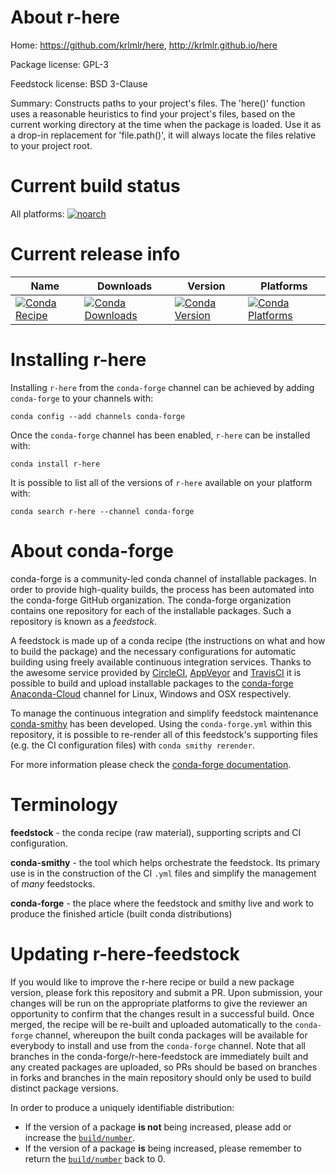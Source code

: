 About r-here
============

Home: https://github.com/krlmlr/here, http://krlmlr.github.io/here

Package license: GPL-3

Feedstock license: BSD 3-Clause

Summary: Constructs paths to your project's files. The 'here()' function uses a reasonable heuristics to find your project's files, based on the current working directory at the time when the package is loaded. Use it as a drop-in replacement for 'file.path()', it will always locate the files relative to your project root.



Current build status
====================

All platforms:
[![noarch](https://img.shields.io/circleci/project/github/conda-forge/r-here-feedstock/master.svg?label=noarch)](https://circleci.com/gh/conda-forge/r-here-feedstock)

Current release info
====================

| Name | Downloads | Version | Platforms |
| --- | --- | --- | --- |
| [![Conda Recipe](https://img.shields.io/badge/recipe-r--here-green.svg)](https://anaconda.org/conda-forge/r-here) | [![Conda Downloads](https://img.shields.io/conda/dn/conda-forge/r-here.svg)](https://anaconda.org/conda-forge/r-here) | [![Conda Version](https://img.shields.io/conda/vn/conda-forge/r-here.svg)](https://anaconda.org/conda-forge/r-here) | [![Conda Platforms](https://img.shields.io/conda/pn/conda-forge/r-here.svg)](https://anaconda.org/conda-forge/r-here) |

Installing r-here
=================

Installing `r-here` from the `conda-forge` channel can be achieved by adding `conda-forge` to your channels with:

```
conda config --add channels conda-forge
```

Once the `conda-forge` channel has been enabled, `r-here` can be installed with:

```
conda install r-here
```

It is possible to list all of the versions of `r-here` available on your platform with:

```
conda search r-here --channel conda-forge
```


About conda-forge
=================

conda-forge is a community-led conda channel of installable packages.
In order to provide high-quality builds, the process has been automated into the
conda-forge GitHub organization. The conda-forge organization contains one repository
for each of the installable packages. Such a repository is known as a *feedstock*.

A feedstock is made up of a conda recipe (the instructions on what and how to build
the package) and the necessary configurations for automatic building using freely
available continuous integration services. Thanks to the awesome service provided by
[CircleCI](https://circleci.com/), [AppVeyor](https://www.appveyor.com/)
and [TravisCI](https://travis-ci.org/) it is possible to build and upload installable
packages to the [conda-forge](https://anaconda.org/conda-forge)
[Anaconda-Cloud](https://anaconda.org/) channel for Linux, Windows and OSX respectively.

To manage the continuous integration and simplify feedstock maintenance
[conda-smithy](https://github.com/conda-forge/conda-smithy) has been developed.
Using the ``conda-forge.yml`` within this repository, it is possible to re-render all of
this feedstock's supporting files (e.g. the CI configuration files) with ``conda smithy rerender``.

For more information please check the [conda-forge documentation](https://conda-forge.org/docs/).

Terminology
===========

**feedstock** - the conda recipe (raw material), supporting scripts and CI configuration.

**conda-smithy** - the tool which helps orchestrate the feedstock.
                   Its primary use is in the construction of the CI ``.yml`` files
                   and simplify the management of *many* feedstocks.

**conda-forge** - the place where the feedstock and smithy live and work to
                  produce the finished article (built conda distributions)


Updating r-here-feedstock
=========================

If you would like to improve the r-here recipe or build a new
package version, please fork this repository and submit a PR. Upon submission,
your changes will be run on the appropriate platforms to give the reviewer an
opportunity to confirm that the changes result in a successful build. Once
merged, the recipe will be re-built and uploaded automatically to the
`conda-forge` channel, whereupon the built conda packages will be available for
everybody to install and use from the `conda-forge` channel.
Note that all branches in the conda-forge/r-here-feedstock are
immediately built and any created packages are uploaded, so PRs should be based
on branches in forks and branches in the main repository should only be used to
build distinct package versions.

In order to produce a uniquely identifiable distribution:
 * If the version of a package **is not** being increased, please add or increase
   the [``build/number``](https://conda.io/docs/user-guide/tasks/build-packages/define-metadata.html#build-number-and-string).
 * If the version of a package **is** being increased, please remember to return
   the [``build/number``](https://conda.io/docs/user-guide/tasks/build-packages/define-metadata.html#build-number-and-string)
   back to 0.
